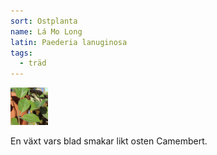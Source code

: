 ```yaml
---
sort: Ostplanta
name: Lá Mo Long
latin: Paederia lanuginosa
tags:
  - träd
---
```


<img src="/img/paederia-lanuginosa.jpg" width="60" data-srcset="1x, 1.5x, 2x" alt="Paederia lanuginosa" data-attribution="https://deaflora.de/Shop/Asiatische-Kostbarkeiten/Kaesepflanze---La-Mo-Long.html">

En växt vars blad smakar likt osten Camembert.

